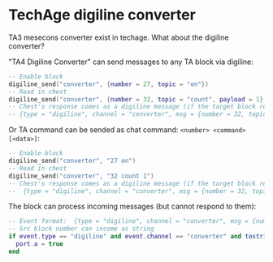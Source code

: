 # TechAge digiline converter

TA3 mesecons converter exist in techage. What about the digiline converter?

"TA4 Digiline Converter" can send messages to any TA block via digiline:

```lua
-- Enable block
digiline_send("converter", {number = 27, topic = "on"})
-- Read in chest
digiline_send("converter", {number = 32, topic = "count", payload = 1})
-- Chest's response comes as a digiline message (if the target block responds):
-- {type = "digiline", channel = "converter", msg = {number = 32, topic = "count", payload = 1, result = 20}}
```

Or TA command can be sended as chat command: `<number> <command> [<data>]`:

```lua
-- Enable block
digiline_send("converter", "27 on")
-- Read in chest
digiline_send("converter", "32 count 1")
-- Chest's response comes as a digiline message (if the target block responds):
--  {type = "digiline", channel = "converter", msg = {number = 32, topic = "count", payload = 1, result = 20}}
```

The block can process incoming messages (but cannot respond to them):

```lua
-- Event format:  {type = "digiline", channel = "converter", msg = {number = <src number>, topic = "<command>", payload = <data>}}
-- Src block number can income as string
if event.type == "digiline" and event.channel == "converter" and tostring(event.msg.number) == "27" and event.msg.topic == "on" then
  port.a = true
end
```
